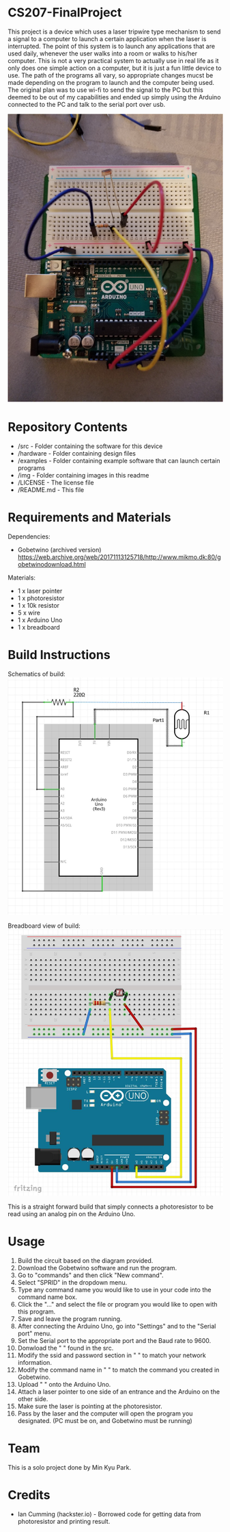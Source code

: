 # CS207-FinalProject

This project is a device which uses a laser tripwire type mechanism to send a signal to a computer to launch a certain application when the laser is interrupted. The point of this system is to launch any applications that are used daily, whenever the user walks into a room or walks to his/her computer. This is not a very practical system to actually use in real life as it only does one simple action on a computer, but it is just a fun little device to use. The path of the programs all vary, so appropriate changes mucst be made depending on the program to launch and the computer being used. The original plan was to use wi-fi to send the signal to the PC but this deemed to be out of my capabilities and ended up simply using the Arduino connected to the PC and talk to the serial port over usb.

![My image](https://github.com/ericpark617/CS207-FinalProject/blob/master/img/img.jpg)

# Repository Contents

* /src - Folder containing the software for this device
* /hardware - Folder containing design files
* /examples - Folder containing example software that can launch certain programs
* /img - Folder containing images in this readme
* /LICENSE - The license file
* /README.md - This file

# Requirements and Materials

Dependencies:
* Gobetwino (archived version) https://web.archive.org/web/20171113125718/http://www.mikmo.dk:80/gobetwinodownload.html

Materials:
* 1 x laser pointer
* 1 x photoresistor
* 1 x 10k resistor
* 5 x wire
* 1 x Arduino Uno
* 1 x breadboard

# Build Instructions

Schematics of build:
![My image](https://github.com/ericpark617/CS207-FinalProject/blob/master/img/schematic.JPG)

Breadboard view of build:
![My image](https://github.com/ericpark617/CS207-FinalProject/blob/master/img/breadboard.JPG)

This is a straight forward build that simply connects a photoresistor to be read using an analog pin on the Arduino Uno.

# Usage

1. Build the circuit based on the diagram provided.
2. Download the Gobetwino software and run the program.
3. Go to "commands" and then click "New command".
4. Select "SPRID" in the dropdown menu.
5. Type any command name you would like to use in your code into the command name box.
6. Click the "..." and select the file or program you would like to open with this program.
7. Save and leave the program running.
8. After connecting the Arduino Uno, go into "Settings" and to the "Serial port" menu.
9. Set the Serial port to the appropriate port and the Baud rate to 9600.
10. Donwload the " " found in the src.
11. Modify the ssid and password section in " " to match your network information.
12. Modify the command name in " " to match the command you created in Gobetwino.
13. Upload " " onto the Arduino Uno.
14. Attach a laser pointer to one side of an entrance and the Arduino on the other side.
15. Make sure the laser is pointing at the photoresistor.
16. Pass by the laser and the computer will open the program you designated. (PC must be on, and Gobetwino must be running)

# Team

This is a solo project done by Min Kyu Park.

# Credits

* Ian Cumming (hackster.io) - Borrowed code for getting data from photoresistor and printing result.
